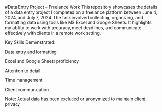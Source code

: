 #Data Entry Project – Freelance Work
This repository showcases the details of a data entry project I completed on a freelance platform between June 4, 2024, and July 7, 2024. The task involved collecting, organizing, and formatting data using tools like MS Excel and Google Sheets. It highlights my ability to work with accuracy, meet deadlines, and communicate effectively with clients in a remote work setting.

Key Skills Demonstrated:

Data entry and formatting

Excel and Google Sheets proficiency

Attention to detail

Time management

Client communication


Note: Actual data has been excluded or anonymized to maintain client privacy
